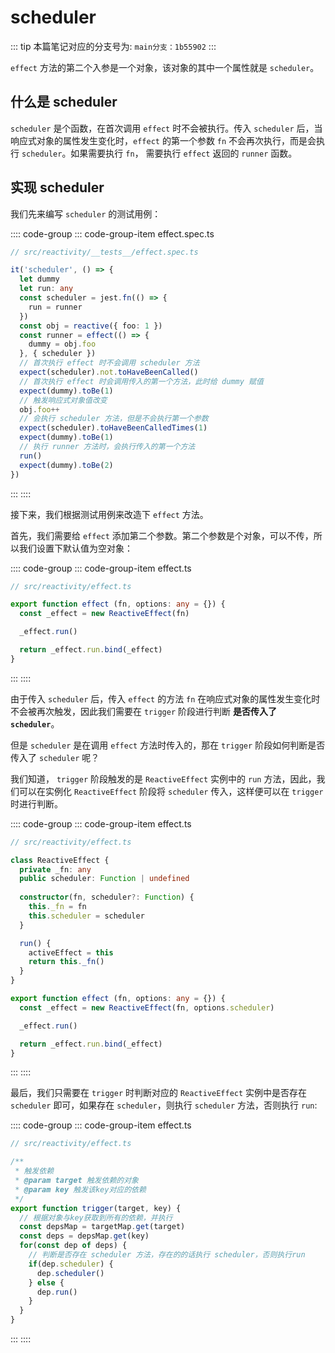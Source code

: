 <!--
 * @Author: luhaifeng666 youzui@hotmail.com
 * @Date: 2022-06-21 14:48:37
 * @LastEditors: luhaifeng666
 * @LastEditTime: 2022-07-01 17:27:51
 * @Description: 
-->
# scheduler

::: tip
本篇笔记对应的分支号为: `main分支：1b55902`
:::

`effect` 方法的第二个入参是一个对象，该对象的其中一个属性就是 `scheduler`。

## 什么是 scheduler

`scheduler` 是个函数，在首次调用 `effect` 时不会被执行。传入 `scheduler` 后，当响应式对象的属性发生变化时，`effect` 的第一个参数 `fn` 不会再次执行，而是会执行 `scheduler`。如果需要执行 `fn`， 需要执行 `effect` 返回的 `runner` 函数。

## 实现 scheduler

我们先来编写 `scheduler` 的测试用例：

:::: code-group
::: code-group-item effect.spec.ts

``` ts
// src/reactivity/__tests__/effect.spec.ts

it('scheduler', () => {
  let dummy
  let run: any
  const scheduler = jest.fn(() => {
    run = runner
  })
  const obj = reactive({ foo: 1 })
  const runner = effect(() => {
    dummy = obj.foo
  }, { scheduler })
  // 首次执行 effect 时不会调用 scheduler 方法
  expect(scheduler).not.toHaveBeenCalled()
  // 首次执行 effect 时会调用传入的第一个方法，此时给 dummy 赋值
  expect(dummy).toBe(1)
  // 触发响应式对象值改变
  obj.foo++
  // 会执行 scheduler 方法，但是不会执行第一个参数
  expect(scheduler).toHaveBeenCalledTimes(1)
  expect(dummy).toBe(1)
  // 执行 runner 方法时，会执行传入的第一个方法
  run()
  expect(dummy).toBe(2)
})
```

:::
::::

接下来，我们根据测试用例来改造下 `effect` 方法。

首先，我们需要给 `effect` 添加第二个参数。第二个参数是个对象，可以不传，所以我们设置下默认值为空对象：

:::: code-group
::: code-group-item effect.ts

``` ts {3}
// src/reactivity/effect.ts

export function effect (fn, options: any = {}) {
  const _effect = new ReactiveEffect(fn)

  _effect.run()

  return _effect.run.bind(_effect)
}
```

:::
::::

由于传入 `scheduler` 后，传入 `effect` 的方法 `fn` 在响应式对象的属性发生变化时不会被再次触发，因此我们需要在 `trigger` 阶段进行判断 **是否传入了 `scheduler`**。

但是 `scheduler` 是在调用 `effect` 方法时传入的，那在 `trigger` 阶段如何判断是否传入了 `scheduler` 呢？

我们知道， `trigger` 阶段触发的是 `ReactiveEffect` 实例中的 `run` 方法，因此，我们可以在实例化 `ReactiveEffect` 阶段将 `scheduler` 传入，这样便可以在 `trigger` 时进行判断。

:::: code-group
::: code-group-item effect.ts

``` ts {7,19}
// src/reactivity/effect.ts

class ReactiveEffect {
  private _fn: any
  public scheduler: Function | undefined
  
  constructor(fn, scheduler?: Function) {
    this._fn = fn
    this.scheduler = scheduler
  }

  run() {
    activeEffect = this
    return this._fn()
  }
}

export function effect (fn, options: any = {}) {
  const _effect = new ReactiveEffect(fn, options.scheduler)

  _effect.run()

  return _effect.run.bind(_effect)
}
```

:::
::::

最后，我们只需要在 `trigger` 时判断对应的 `ReactiveEffect` 实例中是否存在 `scheduler` 即可，如果存在 `scheduler`，则执行 `scheduler` 方法，否则执行 `run`:

:::: code-group
::: code-group-item effect.ts

``` ts {14}
// src/reactivity/effect.ts

/**
 * 触发依赖
 * @param target 触发依赖的对象
 * @param key 触发该key对应的依赖
 */
export function trigger(target, key) {
  // 根据对象与key获取到所有的依赖，并执行
  const depsMap = targetMap.get(target)
  const deps = depsMap.get(key)
  for(const dep of deps) {
    // 判断是否存在 scheduler 方法，存在的的话执行 scheduler，否则执行run
    if(dep.scheduler) {
      dep.scheduler()
    } else {
      dep.run()
    }
  }
}
```

:::
::::
